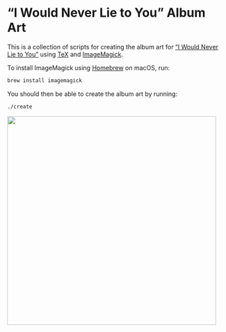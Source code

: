 # “I Would Never Lie to You” Album Art

This is a collection of scripts for creating the album art for
[“I Would Never Lie to You”](https://open.spotify.com/album/5Pi88pW8coC7wIkuL0oqJe)
using [TeX](https://tug.org/texlive/) and [ImageMagick](https://imagemagick.org).

To install ImageMagick using [Homebrew](https://brew.sh) on macOS, run:

```sh
brew install imagemagick
```

You should then be able to create the album art by running:

```sh
./create
```

<img width=480 src="https://user-images.githubusercontent.com/14102861/218566014-e3cae500-3d94-401d-9dff-938ff72b9d52.png">
